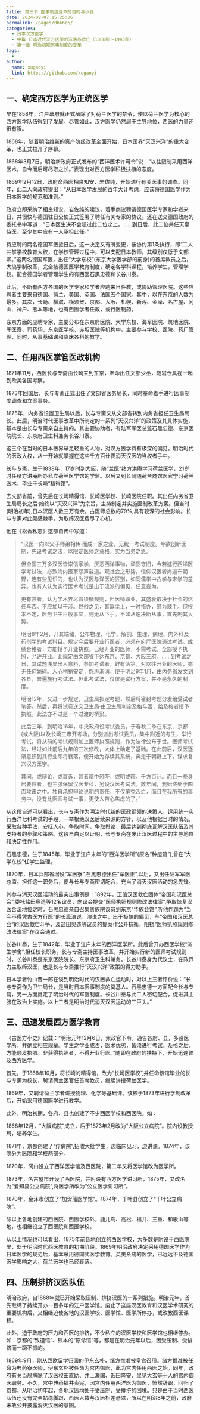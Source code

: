 ```yaml
---
title: 第三节 医事制度变革的目的与步骤
date: 2024-09-07 15:25:06
permalink: /pages/0b66c6/
categories:
  - 日本汉方医学
  - 中篇 日本近代汉方医学的沉落与救亡（1868年～1945年）
  - 第一章 明治初期医事制度的变革
tags:
  - 
author: 
  name: xugaoyi
  link: https://github.com/xugaoyi
---
```

## 一、确定西方医学为正统医学 

早在1858年，江户幕府就正式解除了对荷兰医学的禁令，使以荷兰医学为核心的西方医学队伍得到了发展。尽管如此，汉方医学仍然居于主导地位，西医的力量还很有限。

1868年，随着明治维新的资产阶级改革全面开始，日本医界“灭汉兴洋”的重大变革，也正式拉开了序幕。

1868年3月7日，明治新政府正式发布的“西洋医术许可令”说：“以往限制采用西洋医术，自今而后可尽取之长。”表现出对西方医学积极扶植的态度。

1869年2月12日，政府命西医相良知安、岩佐纯，开始进行有关医事的调查。同年，此二人向政府提出：“从日本医学发展的百年大计考虑，应该将德国医学作为日本医学的规范和准则。”

政府立即采纳了相良知安、岩佐纯的建议，着手商议聘请德国医学专家和学者来日，并很快与德国驻日公使正式签署了聘任有关专家的协议。还在送交德国政府的委托书中写道：“日本医生决不会超过此二位之上。……到日后，此二位共任天皇侍医。至少其中应有一人承担此任。”

待应聘的两名德国军医抵日后，这一决定又有所变更，按协约第1条执行，即“二人共掌学校教育大权，在学校管理过程中，可以支配日本教师，其级别仅低于文部卿。”这两名德国军医，出任“大学东校”(东京大学医学部的前身)的首席教员之后，大搞学制改革，完全按德国医学教育制度，确定各学科课程，培养学生，管理学校。配合德国学者管理学生的有西医石黑忠德和长谷川泰。

此后，不断有西方各国的医学专家和学者应聘来日任教，或协助管理医院。这些应聘者主要来自德国、荷兰、美国、英国、法国五个国家。其中，以在东京的人数为最多。其次，长崎、横滨、横须贺、京都、大阪、札幌、新泻、金泽、名古屋、冈山、神户、熊本等地，也有西医学者任教，或行医制药。

东京方面的应聘专家，主要分布在东京府医院、大学东校、海军医院、筑地医院、军医寮、司药场、东京医学校、赤坂医院等机构中。主要参与学校、医院、药厂管理，同时，从事基础课和临床各科的教学。

## 二、任用西医掌管医政机构

1871年11月，西医长与专斋由长畸来到东京，奉命出任文部少丞，随岩仓具视一起到欧美各国考察。

1873年回国后，长与专斋正式出任了文部省医务局长，同时奉命着手进行医事制度调查和立案事务。

1875年，内务省设置卫生局以后，长与专斋又从文部省转到内务省担任卫生局局长。此后，明治时代医事改革中所制定的一系列“灭汉兴洋”的政策及其具体实施，基本是由长与专斋亲自主持的。其主要协助者，有陆军军医总监石黑忠德、东京医院院长、东京府卫生科兼务长谷川泰。

这三个在当时的日本医界举足轻重的人物，对汉方医学持有极深的偏见。明治时代的医政大权，从一开始就掌握在这些千方百计要消灭汉医的当权者手中。

长与专斋，生于1838年，17岁时到大阪，随“兰医”绪方洪庵学习荷兰医学，21岁时任绪方洪庵所办私立荷兰医学馆的学监。以后又到长畸随荷兰商馆医官学习荷兰医术，毕业于长崎“精得馆”。

去文部省前，曾先后在长崎精得馆、长崎医学校、长崎医院任职。其出任内务省卫生局局长之后·始终以“灭汉兴洋”为宗旨，主持制定并实施医制改革方案。但当时(明治初年),日本汉医人数三万有余，占医师总数的79%,具有较深的社会影响。长与专斋对此颇感棘手，为取缔汉医费尽了心机。

他在《松香私志》这部自传中写道：

> “汉医一向以父子师弟相传·而成一家之业，无统一考试制度。今欲创新医制，先设考试之法，以限定医师之资格，实为当务之急。
>
> 但全国三万多汉医皆崇信家学，厌恶西洋事物，顽固守旧，今若遽行西洋医学考试法，必致海内医家怨声载道。观社会之形势，信仰汉医者尚遍布朝野，连有些见识的，也认为汉医与洋医的区别，如同儒学中古学与宋学的差异。也有人认为实行医术考试是出于流派的偏见，任意妄为。
>
> 更有甚者，认为学术界尽管须循规则，但医师职业，其盛衰取决于社会的信任与否。不应加以干涉。世俗之见，甚嚣尘上，一时措办，颇为棘手。但根本不定，医务卫生百般事宜，则无从下手。不如从速决断从事，首先制其大势。
>
> 明治8年2月，开其端绪，公布物理、化学、解剖、生理、病理、内外科及药剂学的考试科目。规定今后要开业行医者，必须在府厅医院通过考试。成绩合格者，方能授予开业执照。已经开业的医师，不需考试，全部授予执照，允许开业。此规定由文部省下达东京、京都、大阪三府。……到考试之日，其试题浅显出人意料，参加考试者，鲜有落第，对以往开业的医师，亦无任何妨碍。人心稍稍安定，怨声渐消，便于明治9年1月，由内务省发文到各县，普遍施行考试法。但此考试法，仅仅是试行方案，并不是永久的制度。
>
> 明治12年，又进一步规定，卫生局拟定考题，然后将密封考题分发给受试者笔答。然后，再将试卷送交卫生局·由卫生局判定及格与否，给及格者授予执照。此法亦不过是一个过渡的桥梁。
>
> 此后三年，到明治16年，中央政府设考试委员，于春秋二季在东京、京都(或大阪)以及长崎三市开考场，分别派出考试委员，集中附近的考生，举行考试。将从前的考试规则加上医师执照规则，作为法律公布于世。医师考试法，经过如此前后九年的三次修改，大体上确定了基础。在此前后，汉医逐渐意识到其行业即将衰落，便开始为存续其系统，奔走于朝野上下，谋求复兴汉方医学。
>
> 其间，或辩论，或哀诉，甚者暗中恐吓，或明或暗，千方百计。而且一些身居要位者，也主张保留汉医专科，另设汉医考试法。数年间，我始终处于四面攻击之中。独自承担辩论说明的责任，不仅笔秃舌烂，而且在我所有的事务中，没有比医师考试一事，更使人苦心焦虑的了。”

从这段自述可以看出，长与专斋作为明治时代新的医政纲领的决策人，运用统一实行西洋七科考试的手段，一举根绝汉医后续来源的方针，以及他根据当时的情况，采取各种手法，安抚人心，争取时间，争取舆论，最后达到彻底瓦解汉医队伍及其支持者的步骤和策略。这段自白足以证明，长与专斋在废止汉医过程中的主导地位和决定性作用。

石黑忠德，生于1845年，毕业于江户末年的“西洋医学所”(原名“种痘馆”),曾在“大学东校”任学生监理。

1870年，日本兵部省增设“军医寮”,石黑忠德出任“军医正”,以后，又出任陆军军医总监。担任这一职务后，便与长与专斋密切配合，充当了消灭汉医活动的急先锋。

其参与消灭汉医活动的最突出事例是：1892年，正值汉医救亡团体“帝国和汉医总会”,委托盐田奥造等12名议员，向议会提交“医师执照规则修改法律案”,争取恢复汉医合法地位之时，石黑忠德亲自召集贵族院议员到东京“华族会馆”,听他作题为“当今不得凭古医方行医”的长篇演说。演说之中，出于极端的偏见，与“帝国和汉医总会”的汉医救亡斗争，及盐田奥造等议员的提案作公开抗衡，阻挠“医师执照规则修改法律案”在议会通过。

长谷川泰，生于1842年，毕业于江户末年的西洋医学所。此后曾开办西医学校“济生学舍”,担任校长职务。长与专斋主持医事改革，并开始实行新的医师考试规则时，长谷川泰是东京医院院长、东京府卫生科兼务。长谷川泰身为代议士，在政界力主取缔汉医，也是长与专斋推行“灭汉兴洋”政策的得力助手。

日本学者竹山晋一郎在谈到明治时代的汉医救亡运动时，对以上三者评价说：“长与专斋作为卫生局长，是当时日本医事制度的奠基人。石黑忠德一方面配合长与专斋，另一方面奠定了明治时代的军医制度。长谷川泰与此二人密切配合，促进其主张在政治上实施。以上三者是明治时代消灭汉医运动的三巨头。”

## 三、迅速发展西方医学教育

《古医方小史》记载：“明治元年12月6日，太政官下令，通告各府、县，多设医学所，并确立相应规章。学生之学业成否，医术优劣，皆须进行考试。及格之后，方能颁发执照。非获得执照者，不得开业行医。”随即在政府的扶持下，开始迅速普及西方医学。

首先，于1868年10月，将长崎的精得馆，改为“长崎医学校”,并任命该馆毕业的长与专斋为校长，聘请荷兰医官任首席教员，继续讲授荷兰医学。

1869年，又聘请荷兰学者讲授物理、化学等基础课。该校于1873年进行学制改革后，开始采用德国医学进行教学。

此外，明治初期，各府、县也创建了不少西医学校和西医院。如：

1868年12月，“大阪病院”成立，后于1873年2月改为“大阪公立病院”。院内设教授局，培养学生。

1871年，京都创建了“疗病院”,招收大批学生，边临床见习，边讲课。1874年，该院分为医院和学校两部分。

1870年，冈山设立了西洋医学馆及西医院，第二年又将医学馆改为医学所。

1873年，名古屋市开设了西医院，并附设有西方医学讲习所，1875年，又改名为“爱知县公立病院”,将医学所改为“公立医学讲习所”。

1870年，金泽市创立了“加贺藩医学馆”。1874年，千叶县创立了“千叶公立病院”。

除以上各地创建的西医院、西医学校外，鹿儿岛、高松、福井、三重、和歌山等地，也相继设立了西医院和西医学校。

从以上情况也可以看出，1875年前各地创立的西医学校，大多数是附设于西医院里，处于明治时代西医教育的初期阶段。1869年明治政府决定采用德国医学作为日本医学的规范后，基本采用德国式医学教育。英美系统的医学，已远远不及德国医学影响之大，荷兰医学也已经衰落。

## 四、压制排挤汉医队伍

明治政府，自1868年就已开始采取压制、排挤汉医的一系列措施。明治元年，首先取缔了持续开办一百多年的江户医学馆。废止了这座汉医教育和汉医学术研究的重要机构后，又相继迫使各地的汉医学校、医学馆、医学所停办，或改教西医课程。

此外，迫于政府的压力和西医的排挤，不少私立的汉医学校和医学馆也相继停办。如：京都的“致道馆”、熊本的“原诊馆”等，都是在明治元年以后，因受压制、受排挤而一蹶不振的。

1869年9月，刚从西欧留学归国的伊东玄朴，绪方惟准被皇宫召用。绪方惟准被任命为典药寮医师，伊东玄朴被任命为宫内御医，此为宫内任用西医之始。同年，政府有关当局解除了汉医权田直助、井上濑国、饭田隆安、里见大玄等十人的宫内御医职务。不久，宫中典药福井贞宪，因宫内任用西洋医为御医，愤然辞职，回归了京都。从明治初年起，各地汉医均处于受压制、受排挤的困境。只是由于当时西医队伍还没有完全站稳脚跟、西医人数与汉医相差悬殊，所以在明治8年之前，政府未敢公开披露消灭汉医的意图。